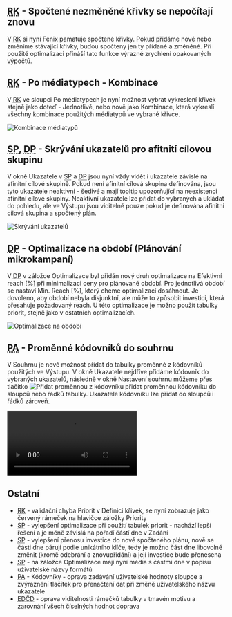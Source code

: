 ﻿---
categories: [fenix]
layout: fenix
---
## <abbr title="Reachové křivky">RK</abbr> - Spočtené nezměněné křivky se nepočítají znovu
V <abbr title="Reachové křivky">RK</abbr> si nyní Fenix pamatuje spočtené křivky. Pokud přidáme nové nebo změníme stávající křivky, budou spočteny jen ty přidané a změněné. Při použité optimalizaci přináší tato funkce výrazné zrychlení opakovaných výpočtů.

## <abbr title="Reachové křivky">RK</abbr> - Po médiatypech - Kombinace
V <abbr title="Reachové křivky">RK</abbr> ve sloupci Po médiatypech je nyní možnost vybrat vykreslení křivek stejně jako doteď - Jednotlivě, nebo nově jako Kombinace, která vykreslí všechny kombinace použitých médiatypů ve vybrané křivce.

![Kombinace médiatypů]({{site.url}}/data/pomediatypech.png "Kombinace médiatypů")

## <abbr title="Strategický plán">SP</abbr>, <abbr title="Detailní plán">DP</abbr> - Skrývání ukazatelů pro afitnití cílovou skupinu
V okně Ukazatele v <abbr title="Strategický plán">SP</abbr> a <abbr title="Detailní plán">DP</abbr> jsou nyní vždy vidět i ukazatele závislé na afinitní cílové skupině. Pokud není afinitní cílová skupina definována, jsou tyto ukazatele neaktivní - šedivé a mají tooltip upozorňující na neexistenci afinitní cílové skupiny. Neaktivní ukazatele lze přidat do vybraných a ukládat do pohledu, ale ve Výstupu jsou viditelné pouze pokud je definována afinitní cílová skupina a spočtený plán.

![Skrývání ukazatelů]({{site.url}}/data/skryte_ukazatele.png "Skrývání ukazatelů")

## <abbr title="Detailní plán">DP</abbr> - Optimalizace na období (Plánování mikrokampaní)
V <abbr title="Detailní plán">DP</abbr> v záložce Optimalizace byl přidán nový druh optimalizace na Efektivní reach [%] při minimalizaci ceny pro plánované období. Pro jednotlivá období se nastaví Min. Reach [%], který cheme optimalizací dosáhnout. Je dovoleno, aby období nebyla disjunktní, ale může to způsobit investici, která přesahuje požadovaný reach. U této optimalizace je možno použít tabulky priorit, stejně jako v ostatních optimalizacích.

![Optimalizace na období]({{site.url}}/data/opti_obdobi.png "Optimalizace na období")

## <abbr title="Postanalýza">PA</abbr> - Proměnné kódovníků do souhrnu
V Souhrnu je nově možnost přidat do tabulky proměnné z kódovníků použitých ve Výstupu. V okně Ukazatele nejdříve přidáme kódovník do vybraných ukazatelů, následně v okně Nastavení souhrnu můžeme přes tlačítko ![Přidat proměnnou z kódovníku]({{site.url}}/data/plus_button.png "Přidat proměnnou z kódovníku") přidat proměnnou kódovníku do sloupců nebo řádků tabulky. Ukazatele kódovníku lze přidat do sloupců i řádků zároveň.

<video src="{{site.url}}/data/kodovniksouhrn.mp4" type="video/mp4" controls>Kódovník souhrn</video>


## Ostatní
<ul>
	<li><abbr title="Reachové křivky">RK</abbr> - validační chyba Priorit v Definici křivek, se nyní zobrazuje jako červený rámeček na hlavičce záložky Priority</li>
	<li><abbr title="Strategický plán">SP</abbr> - vylepšení optimalizace při použití tabulek priorit - nachází lepší řešení a je méně závislá na pořadí částí dne v Zadání</li>
	<li><abbr title="Strategický plán">SP</abbr> - vylepšení přenosu investice do nově spočteného plánu, nově se části dne párují podle unikátního klíče, tedy je možno část dne libovolně změnit (kromě odebrání a znovupřidání) a její investice bude přenesena</li>
	<li><abbr title="Strategický plán">SP</abbr> - na záložce Optimalizace mají nyní média s částmi dne v popisu uživatelské názvy formátů</li>
	<li><abbr title="Postanalýza">PA</abbr> - Kódovníky - oprava zadávání uživatelské hodnoty sloupce a zvýraznění tlačítek pro přenačtení dat při změně uživatelského názvu ukazatele</li>
	<li><abbr title="Editor definic částí dnů">EDČD</abbr> - oprava viditelnosti rámečků tabulky v tmavén motivu a zarovnání všech číselných hodnot doprava</li>
</ul>
